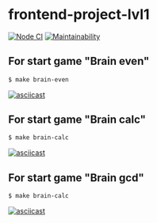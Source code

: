 # frontend-project-lvl1

[![Node CI](https://github.com/ggrelaxi/frontend-project-lvl1/workflows/Node%20CI/badge.svg)](https://github.com/ggrelaxi/frontend-project-lvl1/actions)
[![Maintainability](https://api.codeclimate.com/v1/badges/a99a88d28ad37a79dbf6/maintainability)](https://codeclimate.com/github/ggrelaxi/frontend-project-lvl1)

## For start game "Brain even"
```sh
$ make brain-even
```
[![asciicast](https://asciinema.org/a/R9CFUlMJM1oT1guYmeBoVnlpt.png)](https://asciinema.org/a/R9CFUlMJM1oT1guYmeBoVnlpt)

## For start game "Brain calc"
```sh
$ make brain-calc
```
[![asciicast](https://asciinema.org/a/lndE7RCv1LqhXG5P9WRN88oGG.png)](https://asciinema.org/a/lndE7RCv1LqhXG5P9WRN88oGG)

## For start game "Brain gcd"
```sh
$ make brain-calc
```
[![asciicast](https://asciinema.org/a/vGkB3rqU2ZIJcL7pCY5uaZRWT.png)](https://asciinema.org/a/vGkB3rqU2ZIJcL7pCY5uaZRWT)

